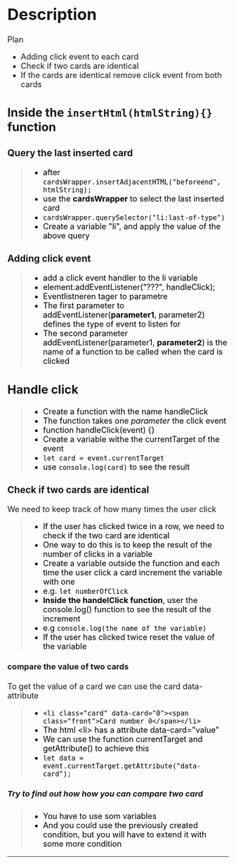 <style>
 .a{
  font-size:18px;
  max-width:1000px;
  
 }
 .a blockquote{
    color:#000000
}
   
 
</style>

<div class="a">

# Description

Plan

- Adding click event to each card
- Check if two cards are identical
- If the cards are identical remove click event from both cards

## Inside the `insertHtml(htmlString){}` function

### Query the last inserted card

> - after `cardsWrapper.insertAdjacentHTML("beforeend", htmlString);`
> - use the **cardsWrapper** to select the last inserted card
> - `cardsWrapper.querySelector("li:last-of-type")`
> - Create a variable "li", and apply the value of the above query

### Adding click event

> - add a click event handler to the li variable
> - element.addEventListener("???", handleClick);
> - Eventlistneren tager to parametre
> - The first parameter to addEventListener(**parameter1**, parameter2) defines the type of event to listen for
> - The second parameter addEventListener(parameter1, **parameter2**) is the name of a function to be called when the
>   card is clicked

## Handle click

> - Create a function with the name handleClick
> - The function takes one _parameter_ the click event
> - function handleClick(event) {}
> - Create a variable withe the currentTarget of the event
> - `let card = event.currentTarget`
> - use `console.log(card)` to see the result

### Check if two cards are identical

We need to keep track of how many times the user click

> - If the user has clicked twice in a row, we need to check if the two card are identical
> - One way to do this is to keep the result of the number of clicks in a variable
> - Create a variable outside the function and each time the user click a card increment the variable with one
> - e.g. `let numberOfClick`
> - **Inside the handelClick function**, user the console.log() function to see the result of the increment
> - e.g `console.log(the name of the variable)`
> - If the user has clicked twice reset the value of the variable

#### compare the value of two cards

To get the value of a card we can use the card data-attribute

> - `<li class="card" data-card="0"><span class="front">Card number 0</span></li>`
> - The html \<li> has a attribute data-card="value"
> - We can use the function currentTarget and getAttribute() to achieve this
> - `let data = event.currentTarget.getAttribute("data-card");`

##### Try to find out how how you can compare two card

> - You have to use som variables
> - And you could use the previously created condition, but you will have to extend it with some more condition

---

   </div>
